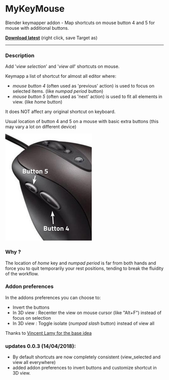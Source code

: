 # MyKeyMouse
Blender keymapper addon - Map shortcuts on mouse button 4 and 5 for mouse with additional buttons.

**[Download latest](https://github.com/Pullusb/MyKeyMouse/raw/master/MyKeyMouse.py)** (right click, save Target as)  
  
--------
  
### Description
  
Add '*view selection*' and '*view all*' shortcuts on mouse.
  
Keymapp a list of shortcut for almost all editor where:
- *mouse button 4* (often used as 'previous' action) is used to focus on selected items. (like *numpad period* button)
- *mouse button 5* (often used as 'next' action) is used to fit all elements in view. (like *home* button)
  
It does NOT affect any original shortcut on keyboard.

Usual location of button 4 and 5 on a mouse with basic extra buttons (this may vary a lot on different device)

![mouse with additional buttons 4 and 5](https://github.com/Pullusb/images_repo/blob/master/Mouse_button-4-5_zoom.png)
  
  
### Why ?
The location of *home* key and *numpad period* is far from both hands and force you to quit temporarily your rest positions, tending to break the fluidity of the workflow.
 

### Addon preferences

In the addons preferences you can choose to:
- Invert the buttons
- In 3D view : Recenter the view on mouse cursor (like "Alt+F") instead of focus on selection  
- In 3D view : Toggle isolate (*numpad slash* button) instead of view all  
  
  
Thanks to [Vincent Lamy for the base idea](https://www.nothing-is-3d.com/article22/blender-utiliser-les-boutons-lateraux-de-la-souris)
  
  
### updates 0.0.3 (14/04/2018):
- By default shortcuts are now completely consistent (view_selected and view all everywhere)
- added addon preferences to invert buttons and customize shortcut in 3D view.

